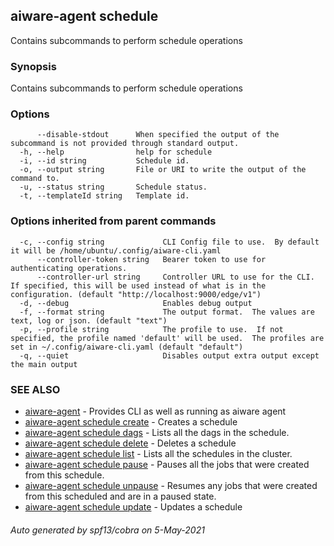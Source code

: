 ## aiware-agent schedule

Contains subcommands to perform schedule operations

### Synopsis

Contains subcommands to perform schedule operations

### Options

```
      --disable-stdout      When specified the output of the subcommand is not provided through standard output.
  -h, --help                help for schedule
  -i, --id string           Schedule id.
  -o, --output string       File or URI to write the output of the command to.
  -u, --status string       Schedule status.
  -t, --templateId string   Template id.
```

### Options inherited from parent commands

```
  -c, --config string             CLI Config file to use.  By default it will be /home/ubuntu/.config/aiware-cli.yaml
      --controller-token string   Bearer token to use for authenticating operations.
      --controller-url string     Controller URL to use for the CLI.  If specified, this will be used instead of what is in the configuration. (default "http://localhost:9000/edge/v1")
  -d, --debug                     Enables debug output
  -f, --format string             The output format.  The values are text, log or json. (default "text")
  -p, --profile string            The profile to use.  If not specified, the profile named 'default' will be used.  The profiles are set in ~/.config/aiware-cli.yaml (default "default")
  -q, --quiet                     Disables output extra output except the main output
```

### SEE ALSO

* [aiware-agent](/cli/aiware-agent.md)	 - Provides CLI as well as running as aiware agent
* [aiware-agent schedule create](/cli/aiware-agent_schedule_create.md)	 - Creates a schedule
* [aiware-agent schedule dags](/cli/aiware-agent_schedule_dags.md)	 - Lists all the dags in the schedule.
* [aiware-agent schedule delete](/cli/aiware-agent_schedule_delete.md)	 - Deletes a schedule
* [aiware-agent schedule list](/cli/aiware-agent_schedule_list.md)	 - Lists all the schedules in the cluster.
* [aiware-agent schedule pause](/cli/aiware-agent_schedule_pause.md)	 - Pauses all the jobs that were created from this schedule.
* [aiware-agent schedule unpause](/cli/aiware-agent_schedule_unpause.md)	 - Resumes any jobs that were created from this scheduled and are in a paused state.
* [aiware-agent schedule update](/cli/aiware-agent_schedule_update.md)	 - Updates a schedule

###### Auto generated by spf13/cobra on 5-May-2021
